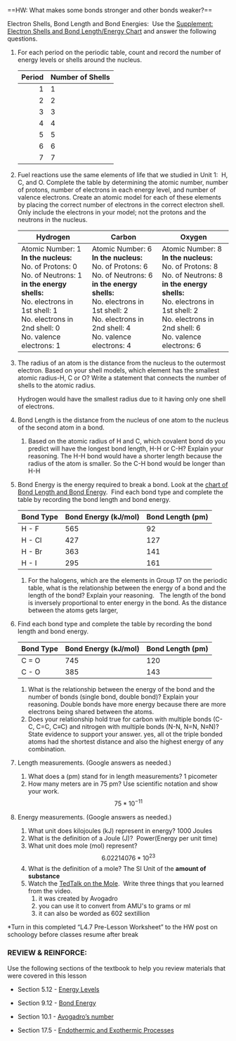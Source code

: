==HW: What makes some bonds stronger and other bonds weaker?==

Electron Shells, Bond Length and Bond Energies:  Use the [Supplement: Electron Shells and Bond Length/Energy Chart](https://docs.google.com/document/d/1Z8IZoPStv40yWmrDEjkSEYnKK9HrlaerI0k95XmCNwI/edit?usp=sharing) and answer the following questions.

  

1.  For each period on the periodic table, count and record the number of energy levels or shells around the nucleus.
	
    | Period | Number of Shells |
    | ------:|:---------------- |
    |      1 | 1                |
    |      2 | 2                |
    |      3 | 3                |
    |      4 | 4                |
    |      5 | 5                |
    |      6 | 6                |
    |      7 | 7                |

  

2.  Fuel reactions use the same elements of life that we studied in Unit 1:  H, C, and O. Complete the table by determining the atomic number, number of protons, number of electrons in each energy level, and number of valence electrons. Create an atomic model for each of these elements by placing the correct number of electrons in the correct electron shell. Only include the electrons in your model; not the protons and the neutrons in the nucleus.
	
	
    | Hydrogen                                                                                                                                                                                                                     | Carbon                                                                                                                                                                                                                        | Oxygen                                                                                                                                                                                                                       | 
    | ---------------------------------------------------------------------------------------------------------------------------------------------------------------------------------------------------------------------------- | ----------------------------------------------------------------------------------------------------------------------------------------------------------------------------------------------------------------------------- | ---------------------------------------------------------------------------------------------------------------------------------------------------------------------------------------------------------------------------- |
    | Atomic Number: 1 <br> **In the nucleus:** <br> No. of Protons: 0 <br> No. of Neutrons: 1<br> **in the energy shells:**  <br> No. electrons in 1st shell: 1  <br> No. electrons in 2nd shell: 0 <br> No. valence electrons: 1 | Atomic Number: 6 <br> **In the nucleus:** <br> No. of Protons: 6 <br> No. of Neutrons: 6 <br> **in the energy shells:**  <br> No. electrons in 1st shell: 2  <br> No. electrons in 2nd shell: 4 <br> No. valence electrons: 4 | Atomic Number: 8 <br> **In the nucleus:** <br> No. of Protons: 8 <br> No. of Neutrons: 8 <br> **in the energy shells:** <br> No. electrons in 1st shell: 2  <br> No. electrons in 2nd shell: 6 <br> No. valence electrons: 6 |


3.  The radius of an atom is the distance from the nucleus to the outermost electron. Based on your shell models, which element has the smallest atomic radius-H, C or O? Write a statement that connects the number of shells to the atomic radius.

	Hydrogen would have the smallest radius due to it having only one shell of electrons.


4.  Bond Length is the distance from the nucleus of one atom to the nucleus of the second atom in a bond.  
    
	1. Based on the atomic radius of H and C, which covalent bond do you predict will have the longest bond length, H-H or C-H? Explain your reasoning.
	The H-H bond would have a shorter length because the radius of the atom is smaller. So the C-H bond would be longer than H-H

5.  Bond Energy is the energy required to break a bond. Look at the [chart of Bond Length and Bond Energy](https://docs.google.com/document/d/1Z8IZoPStv40yWmrDEjkSEYnKK9HrlaerI0k95XmCNwI/edit?usp=sharing).  Find each bond type and complete the table by recording the bond length and bond energy.
    
	
    | Bond Type | Bond Energy (kJ/mol) | Bond Length (pm) |
    | --------- | -------------------- | ---------------- |
    | H - F     | 565                  | 92               |
    | H - Cl    | 427                  | 127              |
    | H - Br    | 363                  | 141              |
    | H - I     | 295                  | 161              |
    1. For the halogens, which are the elements in Group 17 on the periodic table, what is the relationship between the energy of a bond and the length of the bond? Explain your reasoning.  
    The length of the bond is inversely proportional to enter energy in the bond. As the distance between the atoms gets larger, 

  
  

6.  Find each bond type and complete the table by recording the bond length and bond energy.

    | Bond Type | Bond Energy (kJ/mol) | Bond Length (pm) |
    | --------- | -------------------- | ---------------- |
    | C = O     | 745                  | 120              |
    | C - O     | 385                  | 143              |
	
	1. What is the relationship between the energy of the bond and the number of bonds (single bond, double bond)? Explain your reasoning.
    Double bonds have more energy because there are more electrons being shared between the atoms.
	2. Does your relationship hold true for carbon with multiple bonds (C-C, C=C, C≡C) and nitrogen with multiple bonds (N-N, N=N, N≡N)? State evidence to support your answer.
    yes, all ot the triple bonded atoms had the shortest distance and also the highest energy of any combination. 

7.  Length measurements. (Google answers as needed.)
	1.  What does a (pm) stand for in length measurements?
	1 picometer
	2.  How many meters are in 75 pm? Use scientific notation and show your work.
    $$75*10^{-11}$$

  
  
  

8.  Energy measurements. (Google answers as needed.)
    
	1.  What unit does kilojoules (kJ) represent in energy?
	1000 Joules
	2.  What is the definition of a Joule (J)? 
	Power(Energy per unit time)
	3.  What unit does mole (mol) represent?
	$$6.02214076*10^{23}$$
	4.  What is the definition of a mole?
	The SI Unit of the **amount of substance**
	5.  Watch the [TedTalk on the Mole](https://www.ted.com/talks/daniel_dulek_how_big_is_a_mole_not_the_animal_the_other_one?language=en#t-4295).  Write three things that you learned from the video.
		1. it was created by Avogadro
		2. you can use it to convert from AMU's to grams or ml
		3. it can also be worded as 602 sextillion

*Turn in this completed “L4.7 Pre-Lesson Worksheet” to the HW post on schoology before classes resume after break

  

### REVIEW & REINFORCE:

Use the following sections of the textbook to help you review materials that were covered in this lesson

-   Section 5.12 - [Energy Levels](https://flexbooks.ck12.org/cbook/ck-12-chemistry-flexbook-2.0/section/5.12/primary/lesson/energy-level-ms-ps/)
    
-   Section 9.12 - [Bond Energy](https://flexbooks.ck12.org/cbook/ck-12-chemistry-flexbook-2.0/section/9.12/primary/lesson/bond-energy-chem/) 
    
-   Section 10.1 - [Avogadro’s number](https://flexbooks.ck12.org/cbook/ck-12-chemistry-flexbook-2.0/section/10.1/primary/lesson/avogadros-number-chem/)
    
-   Section 17.5 - [Endothermic and Exothermic Processes](https://flexbooks.ck12.org/cbook/ck-12-chemistry-flexbook-2.0/section/17.5/primary/lesson/exothermic-and-endothermic-processes-chem/)